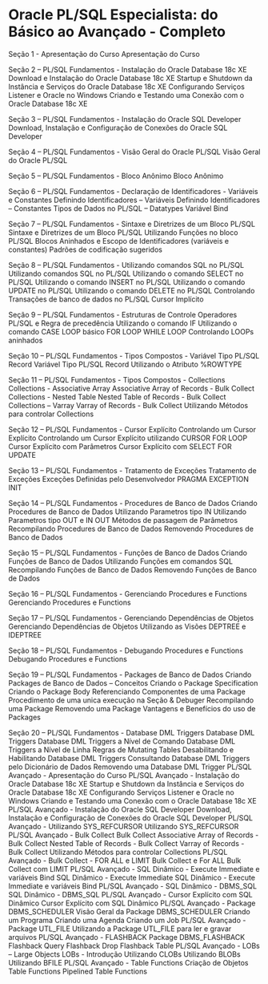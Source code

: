 # Oracle PL/SQL Especialista: do Básico ao Avançado - Completo

Seção 1 - Apresentação do Curso
Apresentação do Curso

Seção 2 – PL/SQL Fundamentos - Instalação do Oracle Database 18c XE
Download e Instalação do Oracle Database 18c XE
Startup e Shutdown da Instância e Serviços do Oracle Database 18c XE
Configurando Serviços Listener e Oracle no Windows
Criando e Testando uma Conexão com o Oracle Database 18c XE

Seção 3 – PL/SQL Fundamentos - Instalação do Oracle SQL Developer
Download, Instalação e Configuração de Conexões do Oracle SQL Developer

Seção 4 – PL/SQL Fundamentos - Visão Geral do Oracle PL/SQL
Visão Geral do Oracle PL/SQL

Seção 5 – PL/SQL Fundamentos - Bloco Anônimo
Bloco Anônimo

Seção 6 – PL/SQL Fundamentos - Declaração de Identificadores - Variáveis e Constantes
Definindo Identificadores – Variáveis
Definindo Identificadores – Constantes
Tipos de Dados no PL/SQL – Datatypes
Variável Bind

Seção 7 – PL/SQL Fundamentos - Sintaxe e Diretrizes de um Bloco PL/SQL
Sintaxe e Diretrizes de um Bloco PL/SQL
Utilizando Funções no bloco PL/SQL
Blocos Aninhados e Escopo de Identificadores (variáveis e constantes)
Padrões de codificação sugeridos

Seção 8 – PL/SQL Fundamentos - Utilizando comandos SQL no PL/SQL
Utilizando comandos SQL no PL/SQL
Utilizando o comando SELECT no PL/SQL
Utilizando o comando INSERT no PL/SQL
Utilizando o comando UPDATE no PL/SQL
Utilizando o comando DELETE no PL/SQL
Controlando Transações de banco de dados no PL/SQL
Cursor Implícito

Seção 9 – PL/SQL Fundamentos - Estruturas de Controle
Operadores PL/SQL e Regra de precedência
Utilizando o comando IF
Utilizando o comando CASE
LOOP básico
FOR LOOP
WHILE LOOP
Controlando LOOPs aninhados

Seção 10 – PL/SQL Fundamentos - Tipos Compostos - Variável Tipo PL/SQL Record
Variável Tipo PL/SQL Record
Utilizando o Atributo %ROWTYPE

Seção 11 – PL/SQL Fundamentos - Tipos Compostos - Collections
Collections - Associative Array
Associative Array of Records - Bulk Collect
Collections - Nested Table
Nested Table of Records - Bulk Collect
Collections – Varray
Varray of Records - Bulk Collect
Utilizando Métodos para controlar Collections

Seção 12 – PL/SQL Fundamentos - Cursor Explícito
Controlando um Cursor Explícito
Controlando um Cursor Explícito utilizando CURSOR FOR LOOP
Cursor Explícito com Parâmetros
Cursor Explícito com SELECT FOR UPDATE

Seção 13 – PL/SQL Fundamentos - Tratamento de Exceções
Tratamento de Exceções
Exceções Definidas pelo Desenvolvedor
PRAGMA EXCEPTION INIT

Seção 14 – PL/SQL Fundamentos - Procedures de Banco de Dados
Criando Procedures de Banco de Dados
Utilizando Parametros tipo IN
Utilizando Parametros tipo OUT e IN OUT
Métodos de passagem de Parâmetros
Recompilando Procedures de Banco de Dados
Removendo Procedures de Banco de Dados

Seção 15 – PL/SQL Fundamentos - Funções de Banco de Dados
Criando Funções de Banco de Dados
Utilizando Funções em comandos SQL
Recompilando Funções de Banco de Dados
Removendo Funções de Banco de Dados

Seção 16 – PL/SQL Fundamentos - Gerenciando Procedures e Functions
Gerenciando Procedures e Functions

Seção 17 – PL/SQL Fundamentos - Gerenciando Dependências de Objetos
Gerenciando Dependências de Objetos
Utilizando as Visões DEPTREE e IDEPTREE

Seção 18 – PL/SQL Fundamentos - Debugando Procedures e Functions
Debugando Procedures e Functions

Seção 19 – PL/SQL Fundamentos - Packages de Banco de Dados
Criando Packages de Banco de Dados – Conceitos
Criando o Package Specification
Criando o Package Body
Referenciando Componentes de uma Package
Procedimento de uma unica execução na Seção & Debuger
Recompilando uma Package
Removendo uma Package
Vantagens e Benefícios do uso de Packages

Seção 20 – PL/SQL Fundamentos - Database DML Triggers
Database DML Triggers
Database DML Triggers a Nível de Comando
Database DML Triggers a Nível de Linha
Regras de Mutating Tables
Desabilitando e Habilitando Database DML Triggers
Consultando Database DML Triggers pelo Dicionário de Dados
Removendo uma Database DML Trigger
PL/SQL Avançado - Apresentação do Curso
PL/SQL Avançado - Instalação do Oracle Database 18c XE
Startup e Shutdown da Instância e Serviços do Oracle Database 18c XE
Configurando Serviços Listener e Oracle no Windows
Criando e Testando uma Conexão com o Oracle Database 18c XE
PL/SQL Avançado - Instalação do Oracle SQL Developer
Download, Instalação e Configuração de Conexões do Oracle SQL Developer
PL/SQL Avançado - Utilizando SYS_REFCURSOR
Utilizando SYS_REFCURSOR
PL/SQL Avançado - Bulk Collect
Bulk Collect
Associative Array of Records - Bulk Collect
Nested Table of Records - Bulk Collect
Varray of Records - Bulk Collect
Utilizando Métodos para controlar Collections
PL/SQL Avançado - Bulk Collect - FOR ALL e LIMIT
Bulk Collect e For ALL
Bulk Collect com LIMIT
PL/SQL Avançado - SQL Dinâmico - Execute Immediate e variáveis Bind
SQL Dinâmico - Execute Immediate
SQL Dinâmico - Execute Immediate e variáveis Bind
PL/SQL Avançado - SQL Dinâmico - DBMS_SQL
SQL Dinâmico - DBMS_SQL
PL/SQL Avançado - Cursor Explícito com SQL Dinâmico
Cursor Explícito com SQL Dinâmico
PL/SQL Avançado - Package DBMS_SCHEDULER
Visão Geral da Package DBMS_SCHEDULER
Criando um Programa
Criando uma Agenda
Criando um Job
PL/SQL Avançado - Package UTL_FILE
Utilizando a Package UTL_FILE para ler e gravar arquivos
PL/SQL Avançado - FLASHBACK
Package DBMS_FLASHBACK
Flashback Query
Flashback Drop
Flashback Table
PL/SQL Avançado - LOBs – Large Objects
LOBs - Introdução
Utilizando CLOBs
Utilizando BLOBs
Utilizando BFILE
PL/SQL Avançado - Table Functions
Criação de Objetos
Table Functions
Pipelined Table Functions
